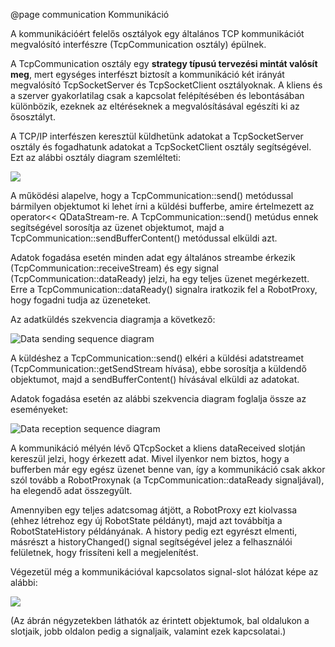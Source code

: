 @page communication Kommunikáció

A kommunikációért felelős osztályok egy általános TCP kommunikációt megvalósító interfészre (TcpCommunication osztály) épülnek. 

A TcpCommunication osztály egy **strategy típusú tervezési mintát valósít meg**, mert egységes interfészt biztosít a kommunikáció két irányát megvalósító TcpSocketServer és TcpSocketClient osztályoknak.
A kliens és a szerver gyakorlatilag csak a kapcsolat felépítésében és lebontásában különbözik, ezeknek az eltéréseknek a megvalósításával egészíti ki az ősosztályt.

A TCP/IP interfészen keresztül küldhetünk adatokat a TcpSocketServer osztály és fogadhatunk adatokat a TcpSocketClient osztály segítségével. 
Ezt az alábbi osztály diagram szemlélteti:

![](diagrams/TcpCommunication_ClassDiagram.png)

A működési alapelve, hogy a TcpCommunication::send() metódussal bármilyen objektumot ki lehet írni a küldési bufferbe, amire értelmezett az operator<< QDataStream-re. 
A TcpCommunication::send() metúdus ennek segítségével sorosítja az üzenet objektumot, majd a TcpCommunication::sendBufferContent() metódussal elküldi azt.

Adatok fogadása esetén minden adat egy általános streambe érkezik (TcpCommunication::receiveStream) és egy signal (TcpCommunication::dataReady) jelzi, ha egy teljes üzenet megérkezett. 
Erre a TcpCommunication::dataReady() signalra iratkozik fel a RobotProxy, hogy fogadni tudja az üzeneteket.

Az adatküldés szekvencia diagramja a következő:

![Data sending sequence diagram](diagrams/send_SequenceDiagram.png)

A küldéshez a TcpCommunication::send() elkéri a küldési adatstreamet (TcpCommunication::getSendStream hívása), ebbe sorosítja a küldendő objektumot, majd a sendBufferContent() hívásával elküldi az adatokat.

Adatok fogadása esetén az alábbi szekvencia diagram foglalja össze az eseményeket:

![Data reception sequence diagram](diagrams/receive_SequenceDiagram.png)

A kommunikáció mélyén lévő QTcpSocket a kliens dataReceived slotján kereszül jelzi, hogy érkezett adat. 
Mivel ilyenkor nem biztos, hogy a bufferben már egy egész üzenet benne van, így a kommunikáció csak akkor szól tovább a RobotProxynak (a TcpCommunication::dataReady signaljával), ha elegendő adat összegyűlt. 

Amennyiben egy teljes adatcsomag átjött, a RobotProxy ezt kiolvassa (ehhez létrehoz egy új RobotState példányt), majd azt továbbítja a RobotStateHistory példányának. 
A history pedig ezt egyrészt elmenti, másrészt a historyChanged() signal segítségével jelez a felhasználói felületnek, hogy frissíteni kell a megjelenítést.

Végezetül még a kommunikációval kapcsolatos signal-slot hálózat képe az alábbi:

![](diagrams/StvSignalMap_Comm.png)

(Az ábrán négyzetekben láthatók az érintett objektumok, bal oldalukon a slotjaik, jobb oldalon pedig a signaljaik, valamint ezek kapcsolatai.)